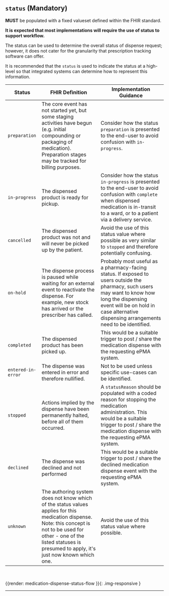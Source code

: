 ## `status` (Mandatory)

**MUST** be populated with a fixed valueset defined within the FHIR standard.

**It is expected that most implementations will require the use of status to support workflow.**

The status can be used to determine the overall status of dispense request; however, it does not cater for the granularity that prescription tracking software can offer.

It is recommended that the `status` is used to indicate the status at a high-level so that integrated systems can determine how to represent this information.

<table id="assets">
    <thead>
        <tr>
            <th>Status</th>
            <th>FHIR Definition</th>
            <th>Implementation Guidance</th>
        </tr>
    </thead>
    <tbody>
        <!-- preparation -->
        <tr>
            <td><code>preparation</code></td>
            <td>
            	The core event has not started yet, but some staging activities have begun (e.g. initial compounding or packaging of medication). Preparation stages may be tracked for billing purposes.
            </td>
            <td>
                Consider how the status <code>preparation</code> is presented to the end-user to avoid confusion with <code>in-progress</code>.
            </td>
        </tr>
        <!-- in-progress -->
        <tr>
            <td><code>in-progress</code></td>
            <td>
                The dispensed product is ready for pickup.
            </td>
            <td>
                Consider how the status <code>in-progress</code> is presented to the end-user to avoid confusion with <code>complete</code> when dispensed medication is in-transit to a ward, or to a patient via a delivery service.
            </td>
        </tr>
        <!-- cancelled -->
        <tr>
            <td><code>cancelled</code></td>
            <td>
                The dispensed product was not and will never be picked up by the patient.
            </td>
            <td>
                Avoid the use of this status value where possible as very similar to <code>stopped</code> and therefore potentially confusing.
            </td>
        </tr>
        <!-- on-hold -->
        <tr>
            <td><code>on-hold</code></td>
            <td>
                The dispense process is paused while waiting for an external event to reactivate the dispense. For example, new stock has arrived or the prescriber has called.
            </td>
            <td>
                Probably most useful as a pharmacy-facing status. If exposed to users outside the pharmacy, such users may want to know how long the dispensing event will be on hold in case alternative dispensing arrangements need to be identified.
            </td>
        </tr>
        <!-- completed -->
        <tr>
            <td><code>completed</code></td>
            <td>
                The dispensed product has been picked up.
            </td>
            <td>
                This would be a suitable trigger to post / share the medication dispense with the requesting ePMA system.
            </td>
        </tr>
        <!-- entered-in-error -->
        <tr>
            <td><code>entered-in-error</code></td>
            <td>
                The dispense was entered in error and therefore nullified.
            </td>
            <td>
                Not to be used unless specific use-cases can be identified.
            </td>
        </tr>
        <!-- stopped -->
        <tr>
            <td><code>stopped</code></td>
            <td>
                Actions implied by the dispense have been permanently halted, before all of them occurred.
            </td>
            <td>
                A <code>statusReason</code> should be populated with a coded reason for stopping the medication administration. This would be a suitable trigger to post / share the medication dispense with the requesting ePMA system.
            </td>
        </tr>
        <!-- declined -->
        <tr>
            <td><code>declined</code></td>
            <td>
                The dispense was declined and not performed
            </td>
            <td>
                This would be a suitable trigger to post / share the declined medication dispense event with the requesting ePMA system.
            </td>
        </tr>
        <!-- unknown -->
        <tr>
            <td><code>unknown</code></td>
            <td>
                The authoring system does not know which of the status values applies for this medication dispense. Note: this concept is not to be used for other - one of the listed statuses is presumed to apply, it's just now known which one.
            </td>
            <td>
                Avoid the use of this status value where possible.
            </td>
        </tr>
    </tbody>
</table>

<br />

{{render: medication-dispense-status-flow }}{: .img-responsive }

---
